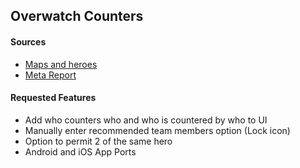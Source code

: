 ## Overwatch Counters

#### Sources
- [Maps and heroes](http://overwatchcountersguide.com)
- [Meta Report](https://www.overbuff.com)

#### Requested Features
- Add who counters who and who is countered by who to UI
- Manually enter recommended team members option (Lock icon)
- Option to permit 2 of the same hero
- Android and iOS App Ports
